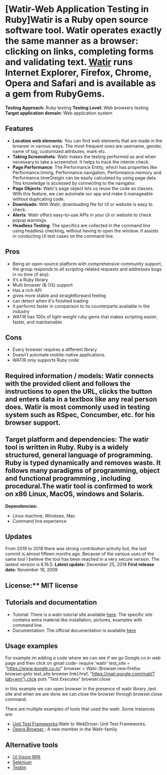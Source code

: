# [Watir-Web Application Testing in Ruby]Watir is a Ruby open source software tool. Watir operates exactly the same manner as a browser: clicking on links, completing forms and validating text. [Watir](https://en.wikipedia.org/wiki/Watir) runs Internet Explorer, Firefox, Chrome, Opera and Safari and is available as a gem from RubyGems.

**Testing Approach:** Ruby testing
**Testing Level:** Web browsers testing
**Target application domain:** Web application system

## Features
* **Location web elements**: You can find web elements that are made in the browser in various ways. The most frequent ones are username, gender, name of tag, customized attributes, mark etc.
* **Taking Screenshots**: Watir makes the testing performed as and when necessary to take a screenshot. It helps to track the interim check.
* **Page Performance**: The Performance Entity, which has properties like Performance.timing, Performance.navigation, Performance.memory and Performance.timeOreigin can be easily calculated by using page data. This knowledge is accessed by connecting to the navigator.
* **Page Objects**: Watir's page object lets us reuse the code as classes. With this feature, we can automate our app and make it manageable without duplicating code.
* **Downloads**: With Watir, downloading file for UI or website is easy to check.
* **Alerts**: Watir offers easy-to-use APIs in your UI or website to check popup warnings.
* **Headless Testing**: The specifics are collected in the command line using headless checking, without having to open the window. It assists in conducting UI test cases on the command line.

## Pros
* Being an open-source platform with comprehensive community support, the group responds to all scripting-related requests and addresses bugs in no time (if any).
* It’s a Ruby library
* Multi browser (& OS) support
* Has a rich API 
* gives more stable and straightforward feeling
* can detect when it's finished loading
* It performs faster in comparison to its counterparts available in the industry
* WATIR has 100s of light-weight ruby gems that makes scripting easier, faster, and maintainable
## Cons
* Every browser requires a different
library
* Doesn’t automate mobile-native applications.
* WATIR only supports Ruby code

## Required information / models: Watir connects with the provided client and follows the instructions to open the URL, clicks the button and enters data in a textbox like any real person does. Watir is most commonly used in testing system such as RSpec, Concumber, etc. for his browser support.
## Target platform and dependencies: The watir tool is written in Ruby. Ruby is a widely structured, general language of programming. Ruby is typed dynamically and removes waste. It follows many paradigms of programming, object and functional programming , including procedural.The watir tool is confirmed to work on x86 Linux, MacOS, windows and Solaris.
**Dependencies:** 
* Linux machine, Windows, Mac
* Command line experience
## Updates
From 2019 to 2018 there was strong contribution activity but, the last commit is almost fifteen months ago. Because of the various uses of the same tool I believe the tool has been reached in a very secure version. The lastest version is 6.16.5.
**Latest update:** December 25, 2018
**First release date:** November 16, 2009
## License:** MIT license
## Tutorials and documentation
* Tutorial: There is a watir tutorial site available [here](https://www.tutorialspoint.com/watir/index.htm). The specific site contains extra material like installation, pictures, examples with command line.
* Documentation: The official documentation is available [here](https://www.rubydoc.info/gems/watir/)
## Usage examples
For example im adding a code where we can see if we  go Google.co.in web page and then click on gmail
code-
require 'watir'
test_site = "https://www.google.co.in/"
browser = Watir::Browser.new:firefox
browser.goto test_site
browser.link(:href, "https://mail.google.com/mail/?tab=wm").click
puts “Test Executes”
browser.close

in this example we can open browser in the presence of watir library ,test site and when we are done we can close the browser through browser.close command.

There are multiple examples of tools that used the watir. Some instances are:
* [Unit Test Frameworks](https://www.facebook.com/notes/facebook-engineering/watir-to-webdriver-unit-test-frameworks/10150314152278920):Watir to WebDriver: Unit Test Frameworks.
* [Opera Browser ](https://www.opera.com/computer/beta): A new member in the Watir-family
## Alternative tools
* [UI.Vision RPA](https://github.com/A9T9/Kantu)
* [Selenium](https://github.com/SeleniumHQ/selenium)
* [Testim](https://github.com/testimio)
